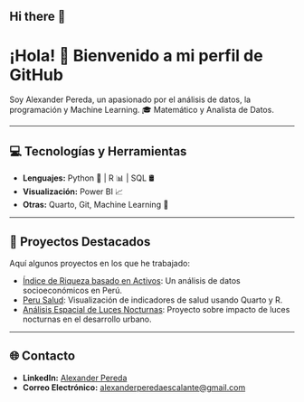 ## Hi there 👋

# ¡Hola! 👋 Bienvenido a mi perfil de GitHub

Soy Alexander Pereda, un apasionado por el análisis de datos, la programación y Machine Learning. 🎓 Matemático y Analista de Datos.  

---

## 💻 Tecnologías y Herramientas  
- **Lenguajes:** Python 🐍 | R 📊 | SQL 🛢️  
- **Visualización:** Power BI 📈 
- **Otras:** Quarto, Git, Machine Learning 🤖  

---

## 🚀 Proyectos Destacados  
Aquí algunos proyectos en los que he trabajado:  
- [Índice de Riqueza basado en Activos](https://github.com/tu_usuario/proyecto-riqueza): Un análisis de datos socioeconómicos en Perú.  
- [Peru Salud]([https://github.com/tu_usuario/peru-salud](https://alexanderpereda.github.io/enaho-23-400-salud/main.html)): Visualización de indicadores de salud usando Quarto y R.  
- [Análisis Espacial de Luces Nocturnas](https://github.com/tu_usuario/luces-nocturnas): Proyecto sobre impacto de luces nocturnas en el desarrollo urbano.  


---

## 🌐 Contacto  
- **LinkedIn:** [Alexander Pereda]([https://linkedin.com/in/tu_usuario](https://www.linkedin.com/in/axel-alexander-pereda-escalante/))  
- **Correo Electrónico:** alexanderperedaescalante@gmail.com  

